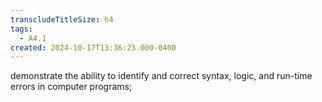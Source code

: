 ```yaml
---
transcludeTitleSize: h4
tags:
  - A4.1
created: 2024-10-17T13:36:23.000-0400
---
```

demonstrate the ability to identify and correct syntax, logic, and run-time errors in computer programs;